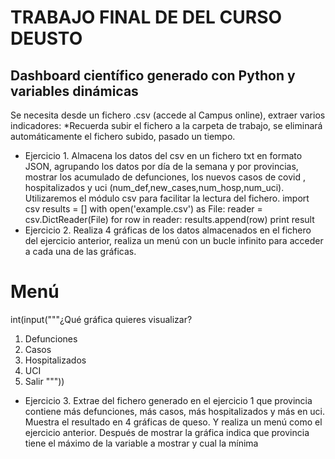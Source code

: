 # TRABAJO FINAL DE DEL CURSO DEUSTO

## Dashboard científico generado con Python y variables dinámicas
Se necesita desde un fichero .csv (accede al Campus online), extraer varios 
indicadores:
*Recuerda subir el fichero a la carpeta de trabajo, se eliminará 
automáticamente el fichero subido, pasado un tiempo.
* Ejercicio 1. 
    Almacena los datos del csv en un fichero txt en formato JSON, 
    agrupando los datos por día de la semana y por provincias, mostrar los 
    acumulado de defunciones, los nuevos casos de covid , hospitalizados y uci 
    (num_def,new_cases,num_hosp,num_uci).
    Utilizaremos el módulo csv para facilitar la lectura del fichero.
    import csv
    results = []
    with open('example.csv') as File:
    reader = csv.DictReader(File)
    for row in reader:
    results.append(row)
    print result
* Ejercicio 2.
     Realiza 4 gráficas de los datos almacenados en el fichero del 
    ejercicio anterior, realiza un menú con un bucle infinito para acceder a cada una 
    de las gráficas.
# Menú
int(input("""¿Qué gráfica quieres visualizar?
 1. Defunciones
 2. Casos
 3. Hospitalizados
 4. UCI
 5. Salir
 """))
* Ejercicio 3.
 Extrae del fichero generado en el ejercicio 1 que provincia contiene 
más defunciones, más casos, más hospitalizados y más en uci. Muestra el 
resultado en 4 gráficas de queso. Y realiza un menú como el ejercicio anterior. 
Después de mostrar la gráfica indica que provincia tiene el máximo de la 
variable a mostrar y cual la mínima